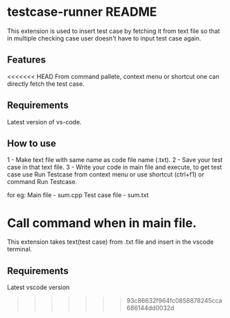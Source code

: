 # testcase-runner README

This extension is used to insert test case by fetching it from text file so that in multiple checking case user doesn't have to input test case again.

## Features

<<<<<<< HEAD
From command pallete, context menu or shortcut one can directly fetch the test case.

## Requirements

Latest version of vs-code.

## How to use

1 - Make text file with same name as code file name (.txt).
2 - Save your test case in that text file.
3 - Write your code in main file and execute, to get test case use Run Testcase from context menu or use shortcut (ctrl+f1) or command Run Testcase.

for eg:
Main file - sum.cpp
Test case file - sum.txt

Call command when in main file.
=======
This extension takes text(test case) from .txt file and insert in the vscode terminal.

## Requirements

Latest vscode version
>>>>>>> 93c86632f964fc0858878245cca686144dd0032d
